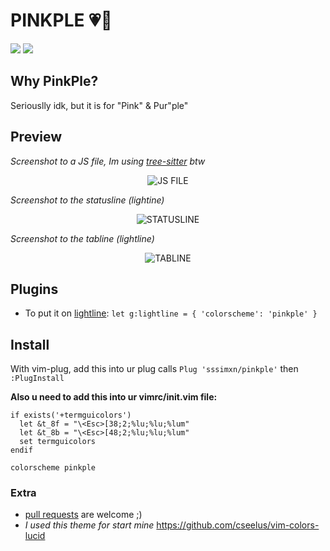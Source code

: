 # PINKPLE 💗💜
[![](https://img.shields.io/badge/Made%20With-nvim%20%E2%9D%A4-red?style=for-the-badge)](https://github.com/neovim/neovim)
[![](https://img.shields.io/badge/Folder%20Size-84.1%20KB-yellow?style=for-the-badge)]()

## Why PinkPle?

Seriouslly idk, but it is for "Pink" & Pur"ple"

## Preview

*Screenshot to a JS file, Im using [tree-sitter](https://github.com/nvim-treesitter/nvim-treesitter) btw*
<center>
  <img  src="https://github.com/sssimxn/pinkple/blob/main/jspreview.png" alt="JS FILE">
</center>

*Screenshot to the statusline (lightine)*
<center>
  <img  src="https://github.com/sssimxn/pinkple/blob/main/statuspreview.png" alt="STATUSLINE">
</center>

*Screenshot to the tabline (lightline)*
<center>
  <img  src="https://github.com/sssimxn/pinkple/blob/main/tabpreview.png" alt="TABLINE">
</center>

## Plugins

- To put it on [lightline](https://github.com/itchyny/lightline.vim): `let g:lightline = { 'colorscheme': 'pinkple' }`

## Install

With vim-plug, add this into ur plug calls `Plug 'sssimxn/pinkple'` then `:PlugInstall`

**Also u need to add this into ur vimrc/init.vim file:**
```viml
if exists('+termguicolors')
  let &t_8f = "\<Esc>[38;2;%lu;%lu;%lum"
  let &t_8b = "\<Esc>[48;2;%lu;%lu;%lum"
  set termguicolors
endif

colorscheme pinkple
```

### Extra

- [pull requests](https://github.com/sssimxn/pinkple/pulls) are welcome ;)
 - *I used this theme for start mine* https://github.com/cseelus/vim-colors-lucid

